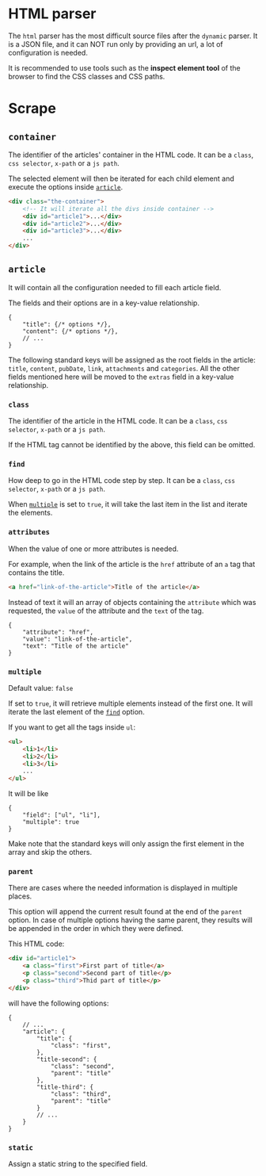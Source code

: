 # HTML parser

The `html` parser has the most difficult source files after the `dynamic` parser.
It is a JSON file, and it can ΝΟΤ run only by providing an url, a lot of configuration is needed.

It is recommended to use tools such as the **inspect element tool** of the browser to find
the CSS classes and CSS paths.

# Scrape

## `container`
The identifier of the articles' container in the HTML code.
It can be a `class`, `css selector`, `x-path` or a `js path`.

The selected element will then be iterated for each child element and execute the
options inside [`article`](#article).
```html
<div class="the-container">
    <!-- It will iterate all the divs inside container -->
    <div id="article1">...</div>
    <div id="article2">...</div>
    <div id="article3">...</div>
    ...
</div>
```

## `article`
It will contain all the configuration needed to fill each article field.

The fields and their options are in a key-value relationship.

```json5
{
    "title": {/* options */},
    "content": {/* options */},
    // ...
}
```

The following standard keys will be assigned as the root fields in the article:
`title`, `content`, `pubDate`, `link`, `attachments` and `categories`.
All the other fields mentioned here will be moved to the `extras` field in a key-value
relationship.

### `class`
The identifier of the article in the HTML code.
It can be a `class`, `css selector`, `x-path` or a `js path`.

If the HTML tag cannot be identified by the above, this field can be omitted.

### `find`
How deep to go in the HTML code step by step.
It can be a `class`, `css selector`, `x-path` or a `js path`.

When [`multiple`](#multiple) is set to `true`, it will take the last item in the list
and iterate the elements.

### `attributes`
When the value of one or more attributes is needed.

For example, when the link of the article is the `href` attribute of an `a` tag that contains
the title.
```html
<a href="link-of-the-article">Title of the article</a>
```

Instead of text it will an array of objects containing the `attribute` which was requested,
the `value` of the attribute and the `text` of the tag.
```json5
{
    "attribute": "href",
    "value": "link-of-the-article",
    "text": "Title of the article"
}
```

### `multiple`
Default value: `false`

If set to `true`, it will retrieve multiple elements instead of the first one.
It will iterate the last element of the [`find`](#find) option.

If you want to get all the tags inside `ul`:
```html
<ul>
    <li>1</li>
    <li>2</li>
    <li>3</li>
    ...
</ul>
```

It will be like
```json5
{
    "field": ["ul", "li"],
    "multiple": true
}
```

Make note that the standard keys will only assign the first element in the array and skip
the others.

### `parent`
There are cases where the needed information is displayed in multiple places.

This option will append the current result found at the end of the `parent` option.
In case of multiple options having the same parent, they results will be appended
in the order in which they were defined.

This HTML code:
```html
<div id="article1">
    <a class="first">First part of title</a>
    <p class="second">Second part of title</p>
    <p class="third">Thid part of title</p>
</div>
```
will have the following options:
```json5
{
    // ...
    "article": {
        "title": {
            "class": "first",
        },
        "title-second": {
            "class": "second",
            "parent": "title"
        },
        "title-third": {
            "class": "third",
            "parent": "title"
        }
        // ...
    }
}
```

### `static`
Assign a static string to the specified field.
